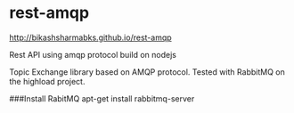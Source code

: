 # rest-amqp
http://bikashsharmabks.github.io/rest-amqp

Rest API using amqp protocol build on nodejs

Topic Exchange library based on AMQP protocol.
Tested with RabbitMQ on the highload project.


###Install RabitMQ
    apt-get install rabbitmq-server
